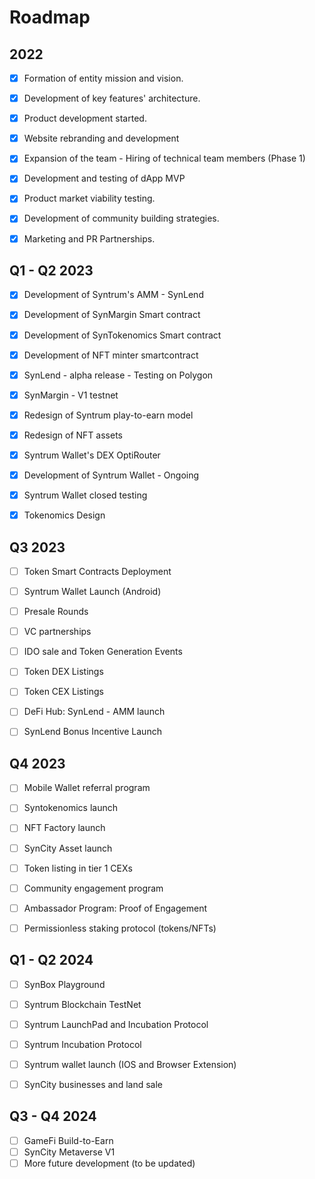 # Roadmap

## &#x20;2022

* [x] Formation of entity mission and vision.&#x20;
* [x] Development of key features' architecture.
* [x] Product development started.
* [x] Website rebranding and development
* [x] Expansion of the team - Hiring of technical team members (Phase 1)
* [x] Development and testing of dApp MVP
* [x] Product market viability testing.
* [x] Development of community building strategies.
* [x] Marketing and PR Partnerships.



## Q1 - Q2 2023

* [x] Development of Syntrum's AMM - SynLend
* [x] Development of SynMargin Smart contract
* [x] Development of SynTokenomics Smart contract&#x20;
* [x] Development of NFT minter smartcontract
* [x] SynLend - alpha release - Testing on Polygon
* [x] SynMargin - V1 testnet
* [x] Redesign of Syntrum play-to-earn model
* [x] Redesign of NFT assets
* [x] Syntrum Wallet's DEX OptiRouter
* [x] Development of Syntrum Wallet - Ongoing
* [x] Syntrum Wallet closed testing
* [x] Tokenomics Design



## Q3 2023

* [ ] Token Smart Contracts Deployment
* [ ] Syntrum Wallet Launch (Android)
* [ ] Presale Rounds
* [ ] VC partnerships
* [ ] IDO sale and Token Generation Events
* [ ] Token DEX Listings
* [ ] Token CEX Listings
* [ ] DeFi Hub: SynLend - AMM launch
* [ ] SynLend Bonus Incentive Launch



## Q4 2023

* [ ] Mobile Wallet referral program
* [ ] Syntokenomics launch
* [ ] NFT Factory launch
* [ ] SynCity Asset launch
* [ ] Token listing in tier 1 CEXs
* [ ] Community engagement program
* [ ] Ambassador Program: Proof of Engagement
* [ ] Permissionless staking protocol (tokens/NFTs)



## Q1 - Q2 2024

* [ ] SynBox Playground
* [ ] Syntrum Blockchain TestNet
* [ ] Syntrum LaunchPad and Incubation Protocol
* [ ] Syntrum Incubation Protocol
* [ ] Syntrum wallet launch (IOS and Browser Extension)
* [ ] SynCity businesses and land sale



## Q3 - Q4 2024

* [ ] GameFi Build-to-Earn
* [ ] SynCity Metaverse V1
* [ ] More future development (to be updated)
